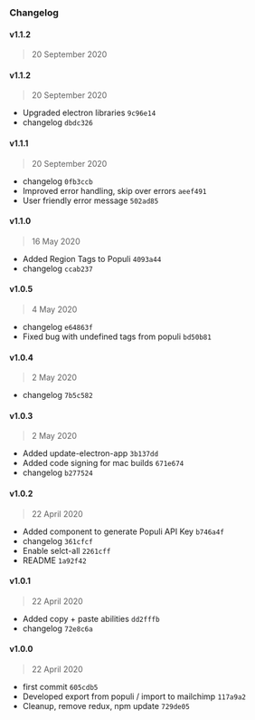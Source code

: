 ### Changelog

#### v1.1.2

> 20 September 2020

#### v1.1.2

> 20 September 2020

- Upgraded electron libraries `9c96e14`
- changelog `dbdc326`

#### v1.1.1

> 20 September 2020

- changelog `0fb3ccb`
- Improved error handling, skip over errors `aeef491`
- User friendly error message `502ad85`

#### v1.1.0

> 16 May 2020

- Added Region Tags to Populi `4093a44`
- changelog `ccab237`

#### v1.0.5

> 4 May 2020

- changelog `e64863f`
- Fixed bug with undefined tags from populi `bd50b81`

#### v1.0.4

> 2 May 2020

- changelog `7b5c582`

#### v1.0.3

> 2 May 2020

- Added update-electron-app `3b137dd`
- Added code signing for mac builds `671e674`
- changelog `b277524`

#### v1.0.2

> 22 April 2020

- Added component to generate Populi API Key `b746a4f`
- changelog `361cfcf`
- Enable selct-all `2261cff`
- README `1a92f42`

#### v1.0.1

> 22 April 2020

- Added copy + paste abilities `dd2fffb`
- changelog `72e8c6a`

#### v1.0.0

> 22 April 2020

- first commit `605cdb5`
- Developed export from populi / import to mailchimp `117a9a2`
- Cleanup, remove redux, npm update `729de05`
